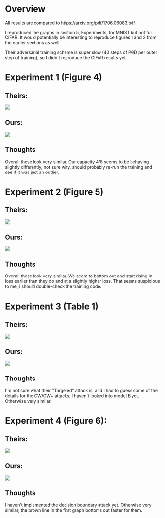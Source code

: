 # Overview

All results are compared to https://arxiv.org/pdf/1706.06083.pdf

I reproduced the graphs in section 5, Experiments, for MNIST but not
for CIFAR.  It would potentially be interesting to reproduce figures 1
and 2 from the earlier sections as well.

Their adversarial training scheme is super slow (40 steps of PGD per
outer step of training), so I didn't reproduce the CIFAR results yet.




# Experiment 1 (Figure 4)

## Theirs:

![](exp1_theirs.png)

## Ours:

![](exp1.png)

## Thoughts

Overall these look very similar.  Our capacity 4/8 seems to be
behaving slightly differently, not sure why, should probably re-run
the training and see if it was just an outlier.

# Experiment 2 (Figure 5)

## Theirs:

![](exp2_theirs.png)

## Ours:

![](exp2.png)

## Thoughts

Overall these look very similar.  We seem to bottom out and start
rising in loss earlier than they do and at a slightly higher loss.
That seems suspicious to me, I should double-check the training code.

# Experiment 3 (Table 1)

## Theirs:

![](exp3_theirs.png)

## Ours:

![](exp3.png)

## Thoughts

I'm not sure what their "Targeted" attack is, and I had to guess some
of the details for the CW/CW+ attacks.  I haven't looked into model B
yet.  Otherwise very similar.

# Experiment 4 (Figure 6):

## Theirs:

![](exp4_theirs.png)

## Ours:

![](exp4.png)

## Thoughts

I haven't implemented the decision boundary attack yet.  Otherwise
very similar, the brown line in the first graph bottoms out faster for
them.
